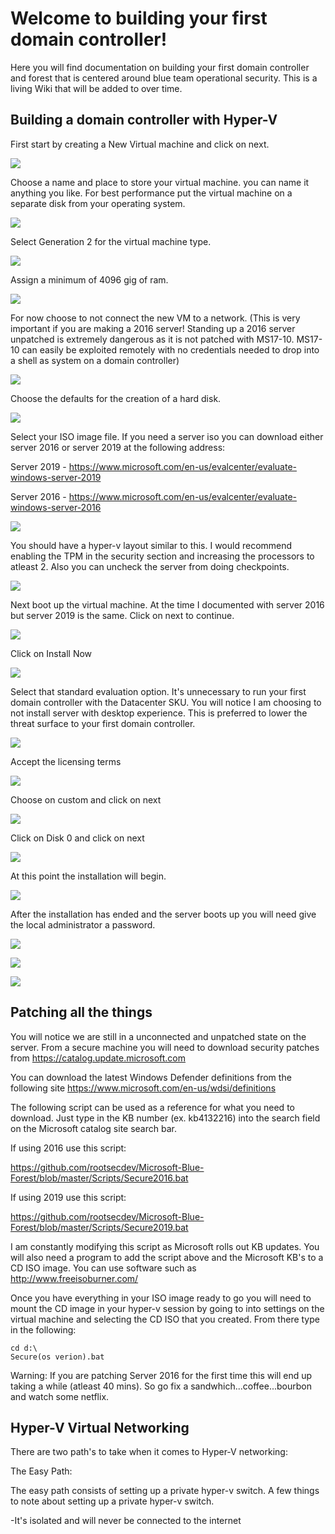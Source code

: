 # Welcome to building your first domain controller!
Here you will find documentation on building your first domain controller and forest that is centered around blue team operational security. This is a living Wiki that will be added to over time. 

## Building a domain controller with Hyper-V
First start by creating a New Virtual machine and click on next.

![](https://github.com/rootsecdev/Microsoft-Blue-Forest/blob/master/Screenshots/Hyper1.PNG)

Choose a name and place to store your virtual machine. you can name it anything you like. For best performance put the virtual machine on a separate disk from your operating system. 

![](https://github.com/rootsecdev/Microsoft-Blue-Forest/blob/master/Screenshots/Hyper2.PNG)

Select Generation 2 for the virtual machine type. 

![](https://github.com/rootsecdev/Microsoft-Blue-Forest/blob/master/Screenshots/Hyper3.PNG)

Assign a minimum of 4096 gig of ram.

![](https://github.com/rootsecdev/Microsoft-Blue-Forest/blob/master/Screenshots/Hyper4.PNG)

For now choose to not connect the new VM to a network. (This is very important if you are making a 2016 server! Standing up a 2016 server unpatched is extremely dangerous as it is not patched with MS17-10. MS17-10 can easily be exploited remotely with no credentials needed to drop into a shell as system on a domain controller)

![](https://github.com/rootsecdev/Microsoft-Blue-Forest/blob/master/Screenshots/Hyper5.PNG)

Choose the defaults for the creation of a hard disk.

![](https://github.com/rootsecdev/Microsoft-Blue-Forest/blob/master/Screenshots/Hyper6.PNG)

Select your ISO image file. If you need a server iso you can download either server 2016 or server 2019 at the following address:

Server 2019 - https://www.microsoft.com/en-us/evalcenter/evaluate-windows-server-2019

Server 2016 - https://www.microsoft.com/en-us/evalcenter/evaluate-windows-server-2016

![](https://github.com/rootsecdev/Microsoft-Blue-Forest/blob/master/Screenshots/Hyper7.PNG)

You should have a hyper-v layout similar to this. I would recommend enabling the TPM in the security section and increasing the processors to atleast 2. Also you can uncheck the server from doing checkpoints. 

![](https://github.com/rootsecdev/Microsoft-Blue-Forest/blob/master/Screenshots/Hyper8.PNG)

Next boot up the virtual machine. At the time I documented with server 2016 but server 2019 is the same. Click on next to continue.

![](https://github.com/rootsecdev/Microsoft-Blue-Forest/blob/master/Screenshots/Windows1.PNG)

Click on Install Now

![](https://github.com/rootsecdev/Microsoft-Blue-Forest/blob/master/Screenshots/Windows2.PNG)

Select that standard evaluation option. It's unnecessary to run your first domain controller with the Datacenter SKU. You will notice I am choosing to not install server with desktop experience. This is preferred to lower the threat surface to your first domain controller. 

![](https://github.com/rootsecdev/Microsoft-Blue-Forest/blob/master/Screenshots/Windows3.PNG)

Accept the licensing terms

![](https://github.com/rootsecdev/Microsoft-Blue-Forest/blob/master/Screenshots/Windows4.PNG)

Choose on custom and click on next

![](https://github.com/rootsecdev/Microsoft-Blue-Forest/blob/master/Screenshots/Windows5.PNG)

Click on Disk 0 and click on next

![](https://github.com/rootsecdev/Microsoft-Blue-Forest/blob/master/Screenshots/Windows6.PNG)

At this point the installation will begin.

![](https://github.com/rootsecdev/Microsoft-Blue-Forest/blob/master/Screenshots/Windows7.PNG)

After the installation has ended and the server boots up you will need give the local administrator a password.

![](https://github.com/rootsecdev/Microsoft-Blue-Forest/blob/master/Screenshots/Windows8.PNG)

![](https://github.com/rootsecdev/Microsoft-Blue-Forest/blob/master/Screenshots/Windows9.PNG)

![](https://github.com/rootsecdev/Microsoft-Blue-Forest/blob/master/Screenshots/Windows10.PNG)

## Patching all the things

You will notice we are still in a unconnected and unpatched state on the server. From a secure machine you will need to download security patches from https://catalog.update.microsoft.com

You can download the latest Windows Defender definitions from the following site https://www.microsoft.com/en-us/wdsi/definitions

The following script can be used as a reference for what you need to download. Just type in the KB number (ex. kb4132216) into the search field on the Microsoft catalog site search bar.

If using 2016 use this script:

https://github.com/rootsecdev/Microsoft-Blue-Forest/blob/master/Scripts/Secure2016.bat

If using 2019 use this script:

https://github.com/rootsecdev/Microsoft-Blue-Forest/blob/master/Scripts/Secure2019.bat

I am constantly modifying this script as Microsoft rolls out KB updates. You will also need a program to add the script above and the Microsoft KB's to a CD ISO image. You can use software such as http://www.freeisoburner.com/ 

Once you have everything in your ISO image ready to go you will need to mount the CD image in your hyper-v session by going to into settings on the virtual machine and selecting the CD ISO that you created. From there type in the following:

```
cd d:\
Secure(os verion).bat
```
Warning: If you are patching Server 2016 for the first time this will end up taking a while (atleast 40 mins). So go fix a sandwhich...coffee...bourbon and watch some netflix.

## Hyper-V Virtual Networking
There are two path's to take when it comes to Hyper-V networking:

The Easy Path:

The easy path consists of setting up a private hyper-v switch. A few things to note about setting up a private hyper-v switch. 
 
-It's isolated and will never be connected to the internet
